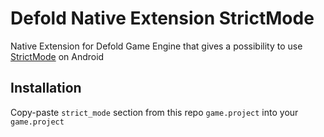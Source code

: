 # Defold Native Extension StrictMode

Native Extension for Defold Game Engine that gives a possibility to use [StrictMode](https://developer.android.com/reference/android/os/StrictMode.html) on Android

## Installation
Copy-paste `strict_mode` section from this repo `game.project` into your `game.project`
